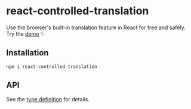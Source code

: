 # react-controlled-translation

Use the browser's built-in translation feature in React for free and safely.
Try the [demo](https://jvvmnt-5173.csb.app/) ✨

## Installation

```sh
npm i react-controlled-translation
```

## API

See the [type definition](https://github.com/hata6502/react-controlled-translation/blob/main/dist/index.d.ts) for details.
